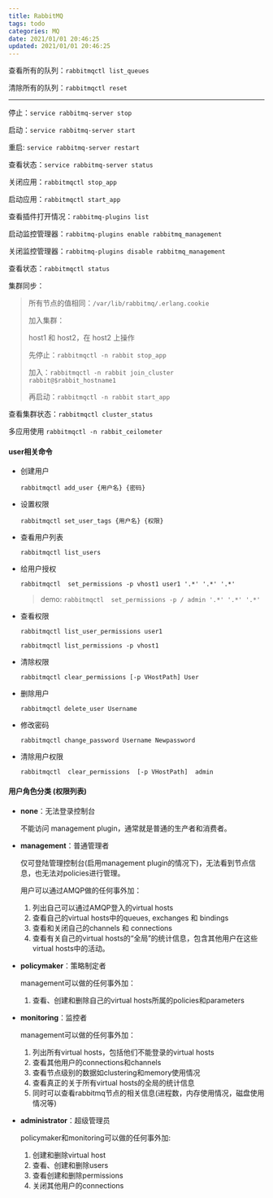 ```yaml
---
title: RabbitMQ
tags: todo
categories: MQ
date: 2021/01/01 20:46:25
updated: 2021/01/01 20:46:25
---
```






查看所有的队列：`rabbitmqctl list_queues`

清除所有的队列：`rabbitmqctl reset`

---

停止：`service rabbitmq-server stop`

启动：`service rabbitmq-server start`

重启:   `service rabbitmq-server restart`

查看状态：`service rabbitmq-server status`

关闭应用：`rabbitmqctl stop_app`

启动应用：`rabbitmqctl start_app`

查看插件打开情况：`rabbitmq-plugins list`

启动监控管理器：`rabbitmq-plugins enable rabbitmq_management`

关闭监控管理器：`rabbitmq-plugins disable rabbitmq_management`

查看状态：`rabbitmqctl status`

集群同步：

> 所有节点的值相同：`/var/lib/rabbitmq/.erlang.cookie`
>
> 加入集群：
>
> host1 和 host2，在 host2 上操作
>
> 先停止：`rabbitmqctl -n rabbit stop_app`
>
> 加入：`rabbitmqctl -n rabbit join_cluster rabbit@$rabbit_hostname1`
>
> 再启动：`rabbitmqctl -n rabbit start_app`

查看集群状态：`rabbitmqctl cluster_status`

多应用使用  `rabbitmqctl -n rabbit_ceilometer`





#### user相关命令

- 创建用户

  `rabbitmqctl add_user {用户名} {密码}`

- 设置权限

  `rabbitmqctl set_user_tags {用户名} {权限}`

- 查看用户列表

  `rabbitmqctl list_users`

- 给用户授权

  `rabbitmqctl  set_permissions -p vhost1 user1 '.*' '.*' '.*' `

  > demo: `rabbitmqctl  set_permissions -p / admin '.*' '.*' '.*' `

- 查看权限

  `rabbitmqctl list_user_permissions user1`

  `rabbitmqctl list_permissions -p vhost1`

- 清除权限

  `rabbitmqctl clear_permissions [-p VHostPath] User`

- 删除用户

  `rabbitmqctl delete_user Username`

- 修改密码

  `rabbitmqctl change_password Username Newpassword`

- 清除用户权限

  `rabbitmqctl  clear_permissions  [-p VHostPath]  admin`



#### 用户角色分类  (权限列表)

- **none**：无法登录控制台

  不能访问 management plugin，通常就是普通的生产者和消费者。

- **management**：普通管理者

  仅可登陆管理控制台(启用management plugin的情况下)，无法看到节点信息，也无法对policies进行管理。

  用户可以通过AMQP做的任何事外加： 

  1. 列出自己可以通过AMQP登入的virtual hosts
  2. 查看自己的virtual hosts中的queues, exchanges 和 bindings
  3. 查看和关闭自己的channels 和 connections
  4. 查看有关自己的virtual hosts的“全局”的统计信息，包含其他用户在这些virtual hosts中的活动。

- **policymaker**：策略制定者

  management可以做的任何事外加：

  1. 查看、创建和删除自己的virtual hosts所属的policies和parameters

- **monitoring**：监控者

  management可以做的任何事外加：

  1. 列出所有virtual hosts，包括他们不能登录的virtual hosts
  2. 查看其他用户的connections和channels
  3. 查看节点级别的数据如clustering和memory使用情况
  4. 查看真正的关于所有virtual hosts的全局的统计信息
  5. 同时可以查看rabbitmq节点的相关信息(进程数，内存使用情况，磁盘使用情况等)

- **administrator**：超级管理员

  policymaker和monitoring可以做的任何事外加:

  1. 创建和删除virtual host
  2. 查看、创建和删除users
  3. 查看创建和删除permissions
  4. 关闭其他用户的connections


